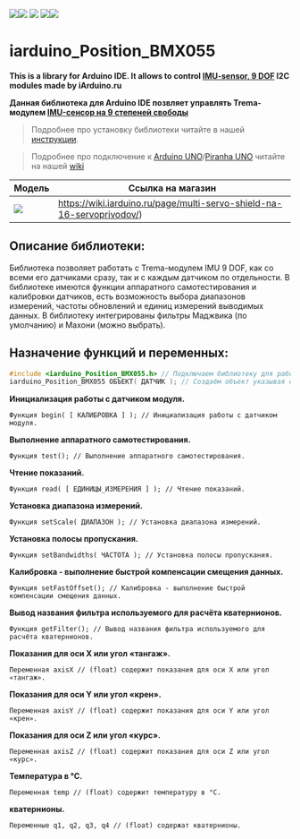 [![](https://iarduino.ru/img/logo.svg)](https://iarduino.ru)[![](https://wiki.iarduino.ru/img/git-shop.svg?3)](https://iarduino.ru) [![](https://wiki.iarduino.ru/img/git-wiki.svg?2)](https://wiki.iarduino.ru) [![](https://wiki.iarduino.ru/img/git-lesson.svg?2)](https://lesson.iarduino.ru)[![](https://wiki.iarduino.ru/img/git-forum.svg?2)](http://forum.trema.ru)

# iarduino_Position_BMX055

**This is a library for Arduino IDE. It allows to control [IMU-sensor, 9 DOF](https://iarduino.ru/shop/Sensory-Datchiki/imu-9.html) I2C modules made by iArduino.ru**

**Данная библиотека для Arduino IDE позвляет управлять Trema-модулем [IMU-сенсор на 9 степеней свободы](https://iarduino.ru/shop/Sensory-Datchiki/imu-9.html)**

> Подробнее про установку библиотеки читайте в нашей [инструкции](https://wiki.iarduino.ru/page/Installing_librari/).

> Подробнее про подключение к [Arduino UNO](https://iarduino.ru/shop/boards/arduino-uno-r3.html)/[Piranha UNO](https://iarduino.ru/shop/boards/piranha-uno-r3.html) читайте на нашей [wiki](https://wiki.iarduino.ru/page/Trema_IMU9/)

| Модель | Ссылка на магазин |
|--|--|
| ![](https://wiki.iarduino.ru/img/resources/922/922.svg) | https://wiki.iarduino.ru/page/multi-servo-shield-na-16-servoprivodov/) |

## Описание библиотеки:

Библиотека позволяет работать с Trema-модулем IMU 9 DOF, как со всеми его датчиками сразу, так и с каждым датчиком по отдельности. В библиотеке имеются функции аппаратного самотестирования и калибровки датчиков, есть возможность выбора диапазонов измерений, частоты обновлений и единиц измерений выводимых данных. В библиотеку интегрированы фильтры Маджвика (по умолчанию) и Махони (можно выбрать).

## Назначение функций и переменных:

```C++
#include <iarduino_Position_BMX055.h> // Подключаем библиотеку для работы с Trema-модулем IMU 9 DOF.
iarduino_Position_BMX055 ОБЪЕКТ( ДАТЧИК ); // Создаём объект указывая с каким датчиком модуля ему работать.
```

**Инициализация работы с датчиком модуля.**

    Функция begin( [ КАЛИБРОВКА ] ); // Инициализация работы с датчиком модуля.

**Выполнение аппаратного самотестирования.**

    Функция test(); // Выполнение аппаратного самотестирования.

**Чтение показаний.**

    Функция read( [ ЕДИНИЦЫ_ИЗМЕРЕНИЯ ] ); // Чтение показаний.

**Установка диапазона измерений.**

    Функция setScale( ДИАПАЗОН ); // Установка диапазона измерений.

**Установка полосы пропускания.**

    Функция setBandwidths( ЧАСТОТА ); // Установка полосы пропускания.

**Калибровка - выполнение быстрой компенсации смещения данных.**

    Функция setFastOffset(); // Калибровка - выполнение быстрой компенсации смещения данных.

**Вывод названия фильтра используемого для расчёта кватернионов.**

    Функция getFilter(); // Вывод названия фильтра используемого для расчёта кватернионов.

**Показания для оси X или угол «тангаж».**

    Переменная axisX // (float) содержит показания для оси X или угол «тангаж».

**Показания для оси Y или угол «крен».**

    Переменная axisY // (float) содержит показания для оси Y или угол «крен».

**Показания для оси Z или угол «курс».**

    Переменная axisZ // (float) содержит показания для оси Z или угол «курс».

**Температура в °С.**

    Переменная temp // (float) содержит температуру в °С.

**кватернионы.**

    Переменные q1, q2, q3, q4 // (float) содержат кватернионы.
